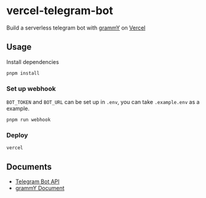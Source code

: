 # vercel-telegram-bot

Build a serverless telegram bot with [grammY](https://github.com/grammyjs/grammY) on [Vercel](https://vercel.com/)

## Usage

Install dependencies

```shell
pnpm install
```

### Set up webhook

`BOT_TOKEN` and `BOT_URL` can be set up in `.env`, you can take `.example.env` as a example.

```shell
pnpm run webhook
```

### Deploy

```shell
vercel
```

## Documents

- [Telegram Bot API](https://core.telegram.org/bots/api)
- [grammY Document](https://grammy.dev/)
